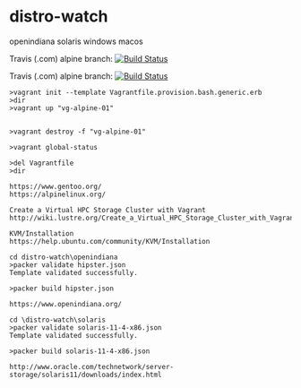 # distro-watch
openindiana solaris windows macos

Travis (.com) alpine branch:
[![Build Status](https://travis-ci.com/githubfoam/distro-watch.svg?branch=feature_alpine)](https://travis-ci.com/githubfoam/distro-watch)  

Travis (.com) alpine branch:
[![Build Status](https://travis-ci.com/githubfoam/distro-watch.svg?branch=feature_gentoo)](https://travis-ci.com/githubfoam/distro-watch)  

~~~~
>vagrant init --template Vagrantfile.provision.bash.generic.erb
>dir
>vagrant up "vg-alpine-01"


>vagrant destroy -f "vg-alpine-01"

>vagrant global-status

>del Vagrantfile
>dir
~~~~

```
https://www.gentoo.org/ 
https://alpinelinux.org/
```
```
Create a Virtual HPC Storage Cluster with Vagrant
http://wiki.lustre.org/Create_a_Virtual_HPC_Storage_Cluster_with_Vagrant

KVM/Installation
https://help.ubuntu.com/community/KVM/Installation

```

```
cd distro-watch\openindiana
>packer validate hipster.json
Template validated successfully.

>packer build hipster.json

https://www.openindiana.org/

```
```
cd \distro-watch\solaris
>packer validate solaris-11-4-x86.json
Template validated successfully.

>packer build solaris-11-4-x86.json

http://www.oracle.com/technetwork/server-storage/solaris11/downloads/index.html

```